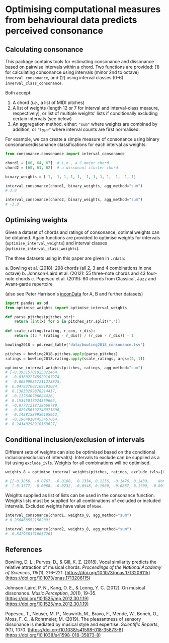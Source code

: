 # Optimising computational measures from behavioural data predicts perceived consonance


## Calculating consonance

This package contains tools for estimating consonance and dissonance based on pairwise intervals within a chord. Two functions are provided: (1) for calculating consonance using intervals (minor 2nd to octave) `inverval_consonance`, and (2) using interval classes (0-6) `inverval_class_consonance`.

Both accept:

1. A chord (*i.e.*, a list of MIDI pitches)
2. A list of weights (length 12 or 7 for interval and interval-class measure, respectively), or list of multiple weights' lists if conditionally excluding certain intervals (see below)
3. An aggregation method, either: `"sum"` where weights are combined by addition, or `"type"` where interval counts are first normalised.


For example, we can create a simple measure of consonance using binary consonance/dissonance classifications for each interval as weights:

```python
from consonance.consonance import interval_consonance

chord1 = [60, 64, 67]  # i.e., a C major chord
chord2 = [60, 61, 62]  # a dissonant cluster chord

binary_weights = [-1, -1, 1, 1, 1, -1, 1, 1, 1, -1, -1, 1]

interval_consonance(chord1, binary_weights, agg_method="sum")
# 3.0

interval_consonance(chord2, binary_weights, agg_method="sum")
# -3.0
```


## Optimising weights

Given a dataset of chords and ratings of consonance, optimal weights can be obtained. Again functions are provided to optimise weights for intervals (`optimise_interval_weights`) and interval classes (`optimise_interval_class_weights`).

The three datasets using in this paper are given in `./data`:

a. Bowling et al. (2018): 298 chords (all 2, 3 and 4 combinations in one octave)
b. Johnson-Laird et al. (2012): 55 three-note chords and 43 four-note chords
c. Popescu et al. (2019): 60 chords from Classical, Jazz and Avant-garde repertoire

(also see Peter Harrison's [inconData](https://github.com/pmcharrison/inconData) for A, B and further datasets)


```python
import pandas as pd
from optimise_weights import optimise_interval_weights

def parse_pitches(pitches_str):
    return [int(x) for x in pitches_str.split(",")]
    
def scale_ratings(rating, r_con, r_dis):
    return ((2 * (rating - r_dis)) / (r_con - r_dis)) - 1

bowling2018 = pd.read_table("data/bowling2018_consonance.tsv")

pitches = bowling2018.pitches.apply(parse_pitches)
ratings = bowling2018.rating.apply(scale_ratings, args=(4, 1))

optimise_interval_weights(pitches, ratings, agg_method="sum")
# [-0.39315701025321464,
#  -0.036022745929167974,
#  -0.005999857211278825,
#  0.047937002169191084,
#  0.13833299878214417,
#  -0.117640706624426,
#  0.15345017924359666,
#  -0.07721218728660789,
#  -0.029456392748971896,
#  -0.14381589959165952,
#  -0.19649184453467064,
#  0.24340298910163627]
```


## Conditional inclusion/exclusion of intervals

Different sets of weights can also be optimised based on the conditional inclusion/exclusion of interval(s). Intervals to exclude can be supplied as a list using `exclude_ivls`. Weights for all combinations will be optimised.

```python
weights_8 = optimise_interval_weights(pitches, ratings, exclude_ivls=[8], agg_method="sum")

# [[-0.3856, -0.0767, -0.0108,  0.1334, 0.1256, -0.1476, 0.1439,    None,  0.0080, -0.1758, -0.1884, 0.2332],
#  [-0.3777, -0.0068, -0.0232, -0.0548, 0.1900, -0.0887, 0.1709, -0.0933, -0.0852, -0.1306, -0.1962, 0.3980]]
```

Weights supplied as list of lists can be used in the consonance function. Weights lists must be supplied for all combinations of excluded or included intervals. Excluded weights have value of `None`.

```python
interval_consonance(chord1, weights_8, agg_method="sum")
# 0.2664685521562091

interval_consonance(chord2, weights_8, agg_method="sum")
# -0.8479383716037261
```


## References

Bowling, D. L., Purves, D., & Gill, K. Z. (2018). Vocal similarity predicts the relative attraction of musical chords. *Proceedings of the National Academy of Sciences*, *115*(1), 216–221. [https://doi.org/10.1073/pnas.1713206115](https://doi.org/10.1073/pnas.1713206115)

Johnson-Laird, P. N., Kang, O. E., & Leong, Y. C. (2012). On musical dissonance. *Music Perception*, *30*(1), 19–35. [https://doi.org/10.1525/mp.2012.30.1.19](https://doi.org/10.1525/mp.2012.30.1.19)

Popescu, T., Neuser, M. P., Neuwirth, M., Bravo, F., Mende, W., Boneh, O., Moss, F. C., & Rohrmeier, M. (2019). The pleasantness of sensory dissonance is mediated by musical style and expertise. *Scientific Reports*, *9*(1), 1070. [https://doi.org/10.1038/s41598-018-35873-8](https://doi.org/10.1038/s41598-018-35873-8)

